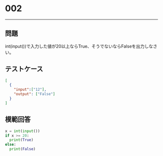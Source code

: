 
# 002

---

## 問題

int(input())で入力した値が20以上ならTrue、そうでないならFalseを出力しなさい。

## テストケース

```json
[
  {
    "input":["12"],
    "output": ["False"]
  }
]
```

## 模範回答

```python
x = int(input())
if x >= 20:
  print(True)
else:
  print(False)
```
